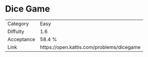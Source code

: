 # Dice Game

<table>
    <tr>
        <td>Category</td>
        <td>Easy</td>
    </tr>
    <tr>
        <td>Diffulty</td>
        <td>1.6</td>
    </tr>
    <tr>
        <td>Acceptance</td>
        <td>58.4 %</td>
    </tr>
    <tr>
        <td>Link</td>
        <td>https://open.kattis.com/problems/dicegame</td>
    </tr>
</table>
